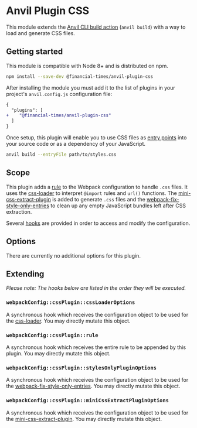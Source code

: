 # Anvil Plugin CSS

This module extends the [Anvil CLI build action][cli] (`anvil build`) with a way to load and generate CSS files.

[cli]: https://github.com/Financial-Times/anvil/tree/master/packages/anvil#build


## Getting started

This module is compatible with Node 8+ and is distributed on npm.

```sh
npm install --save-dev @financial-times/anvil-plugin-css
```

After installing the module you must add it to the list of plugins in your project's `anvil.config.js` configuration file:

```diff
{
  "plugins": [
+    "@financial-times/anvil-plugin-css"
  ]
}
```

Once setup, this plugin will enable you to use CSS files as [entry points] into your source code or as a dependency of your JavaScript.

```sh
anvil build --entryFile path/to/styles.css
```

[entry points]: https://github.com/Financial-Times/anvil/tree/master/packages/anvil#entry-points


## Scope

This plugin adds a [rule] to the Webpack configuration to handle `.css` files. It uses the [css-loader] to interpret `@import` rules and `url()` functions. The [mini-css-extract-plugin] is added to generate `.css` files and the [webpack-fix-style-only-entries] to clean up any empty JavaScript bundles left after CSS extraction.

Several [hooks](#extending) are provided in order to access and modify the configuration.

[rule]: https://webpack.js.org/configuration/module/#rule
[css-loader]: https://github.com/webpack-contrib/css-loader
[mini-css-extract-plugin]: https://github.com/webpack-contrib/mini-css-extract-plugin
[webpack-fix-style-only-entries]: https://github.com/fqborges/webpack-fix-style-only-entries


## Options

There are currently no additional options for this plugin.


## Extending

_Please note: The hooks below are listed in the order they will be executed._

### `webpackConfig::cssPlugin::cssLoaderOptions`

A synchronous hook which receives the configuration object to be used for the [css-loader]. You may directly mutate this object.

### `webpackConfig::cssPlugin::rule`

A synchronous hook which receives the entire rule to be appended by this plugin. You may directly mutate this object.

### `webpackConfig::cssPlugin::stylesOnlyPluginOptions`

A synchronous hook which receives the configuration object to be used for the [webpack-fix-style-only-entries]. You may directly mutate this object.

### `webpackConfig::cssPlugin::miniCssExtractPluginOptions`

A synchronous hook which receives the configuration object to be used for the [mini-css-extract-plugin]. You may directly mutate this object.
